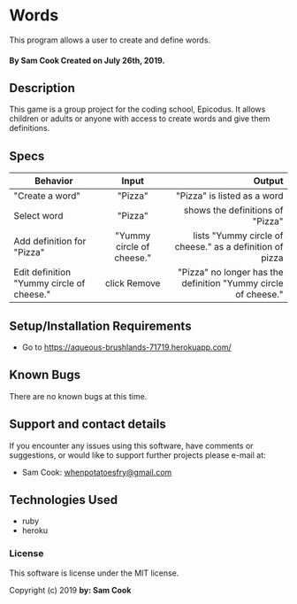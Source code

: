 # Words

This program allows a user to create and define words.

#### By Sam Cook Created on July 26th, 2019.

## Description

 This game is a group project for the coding school, Epicodus. It allows children or adults or anyone with access to create words and give them definitions.


## Specs

| Behavior | Input | Output |
| ------------- |:-------------:| -----:|
| "Create a word" | "Pizza" | "Pizza" is listed as a word |
| Select word  | "Pizza" | shows the definitions of "Pizza" |
| Add definition for "Pizza"  | "Yummy circle of cheese." | lists "Yummy circle of cheese." as a definition of pizza |
| Edit definition "Yummy circle of cheese." | click Remove | "Pizza" no longer has the definition "Yummy circle of cheese." |



## Setup/Installation Requirements

* Go to https://aqueous-brushlands-71719.herokuapp.com/


## Known Bugs

There are no known bugs at this time.

## Support and contact details

If you encounter any issues using this software, have comments or suggestions, or would like to support further projects please e-mail at:

* Sam Cook: whenpotatoesfry@gmail.com


## Technologies Used

* ruby
* heroku

### License

This software is license under the MIT license.

Copyright (c) 2019 **by: Sam Cook**
